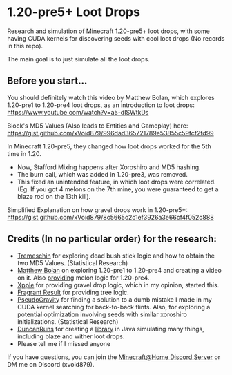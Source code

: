 # 1.20-pre5+ Loot Drops 
Research and simulation of Minecraft 1.20-pre5+ loot drops, with some having CUDA kernels for discovering seeds with cool loot drops (No records in this repo).

The main goal is to just simulate all the loot drops.

## Before you start...

You should definitely watch this video by Matthew Bolan, which explores 1.20-pre1 to 1.20-pre4 loot drops, as an introduction to loot drops: https://www.youtube.com/watch?v=a5-dISWtkDs

Block's MD5 Values (Also leads to Entities and Gameplay) here: https://gist.github.com/xVoid879/996dad365721789e53855c59fcf2fd99

In Minecraft 1.20-pre5, they changed how loot drops worked for the 5th time in 1.20.
- Now, Stafford Mixing happens after Xoroshiro and MD5 hashing.
- The burn call, which was added in 1.20-pre3, was removed.
- This fixed an unintended feature, in which loot drops were correlated. (Eg. If you got 4 melons on the 7th mine, you were guaranteed to get a blaze rod on the 13th kill).

Simplified Explanation on how gravel drops work in 1.20-pre5+: https://gist.github.com/xVoid879/8c5665c2c1ef3926a3e66cf4f052c888

## Credits (In no particular order) for the research:
- [Tremeschin](https://github.com/tremeschin/) for exploring dead bush stick logic and how to obtain the two MD5 Values. (Statistical Research)
- [Matthew Bolan](https://github.com/mjtb49/) on exploring 1.20-pre1 to 1.20-pre4 and creating a video on it. Also [providing](https://gist.github.com/mjtb49/f3e01e3355178d2bb6c814606971c374) melon logic for 1.20-pre4.
- [Xpple](https://github.com/xpple/) for providing gravel drop logic, which in my opinion, started this.
- [Fragrant Result](https://github.com/FragrantResult186) for providing tree logic.
- [PseudoGravity](https://github.com/pseudogravity) for finding a solution to a dumb mistake I made in my CUDA kernel searching for back-to-back flints. Also, for exploring a potential optimization involving seeds with similar xoroshiro initializations. (Statistical Research)
- [DuncanRuns](https://github.com/DuncanRuns) for creating a [library](https://github.com/duncanruns/miltsu) in Java simulating many things, including blaze and wither loot drops.
- Please tell me if I missed anyone

If you have questions, you can join the [Minecraft@Home Discord Server](http://discord.com/mch) or DM me on Discord (xvoid879).
